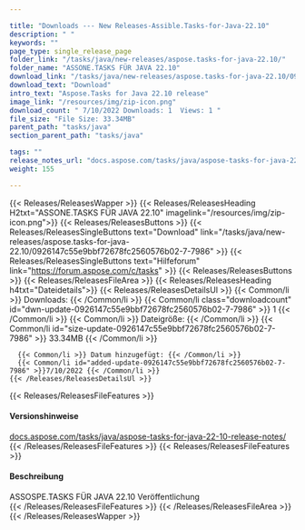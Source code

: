 ```yaml
---

title: "Downloads --- New Releases-Assible.Tasks-for-Java-22.10"
description: " "
keywords: ""
page_type: single_release_page
folder_link: "/tasks/java/new-releases/aspose.tasks-for-java-22.10/"
folder_name: "ASSONE.TASKS FÜR JAVA 22.10"
download_link: "/tasks/java/new-releases/aspose.tasks-for-java-22.10/0926147c55e9bbf72678fc2560576b02-7-7986"
download_text: "Download"
intro_text: "Aspose.Tasks for Java 22.10 release"
image_link: "/resources/img/zip-icon.png"
download_count: " 7/10/2022 Downloads: 1  Views: 1 "
file_size: "File Size: 33.34MB"
parent_path: "tasks/java"
section_parent_path: "tasks/java"

tags: ""
release_notes_url: "docs.aspose.com/tasks/java/aspose-tasks-for-java-22-10-release-notes/"
weight: 155

---
```


{{< Releases/ReleasesWapper >}}
  {{< Releases/ReleasesHeading H2txt="ASSONE.TASKS FÜR JAVA 22.10" imagelink="/resources/img/zip-icon.png">}}
  {{< Releases/ReleasesButtons >}}
    {{< Releases/ReleasesSingleButtons text="Download" link="/tasks/java/new-releases/aspose.tasks-for-java-22.10/0926147c55e9bbf72678fc2560576b02-7-7986" >}}
    {{< Releases/ReleasesSingleButtons text="Hilfeforum" link="https://forum.aspose.com/c/tasks" >}}
  {{< Releases/ReleasesButtons >}}
  {{< Releases/ReleasesFileArea >}}
    {{< Releases/ReleasesHeading h4txt="Dateidetails">}}
    {{< Releases/ReleasesDetailsUl >}}
      {{< Common/li >}} Downloads: {{< /Common/li >}}
      {{< Common/li class="downloadcount" id="dwn-update-0926147c55e9bbf72678fc2560576b02-7-7986" >}} 1 {{< /Common/li >}}
      {{< Common/li >}} Dateigröße: {{< /Common/li >}}
      {{< Common/li id="size-update-0926147c55e9bbf72678fc2560576b02-7-7986" >}} 33.34MB {{< /Common/li >}}

      {{< Common/li >}} Datum hinzugefügt: {{< /Common/li >}}
      {{< Common/li id="added-update-0926147c55e9bbf72678fc2560576b02-7-7986" >}}7/10/2022 {{< /Common/li >}}
    {{< /Releases/ReleasesDetailsUl >}}

  {{< Releases/ReleasesFileFeatures >}}
      <h4>Versionshinweise</h4><div><a href='docs.aspose.com/tasks/java/aspose-tasks-for-java-22-10-release-notes/'>docs.aspose.com/tasks/java/aspose-tasks-for-java-22-10-release-notes/</a></div>
  {{< /Releases/ReleasesFileFeatures >}}
  {{< Releases/ReleasesFileFeatures >}}
      <h4>Beschreibung</h4><div class="HTMLDescription">ASSOSPE.TASKS FÜR JAVA 22.10 Veröffentlichung</div>
  {{< /Releases/ReleasesFileFeatures >}}
 {{< /Releases/ReleasesFileArea >}}
{{< /Releases/ReleasesWapper >}}


